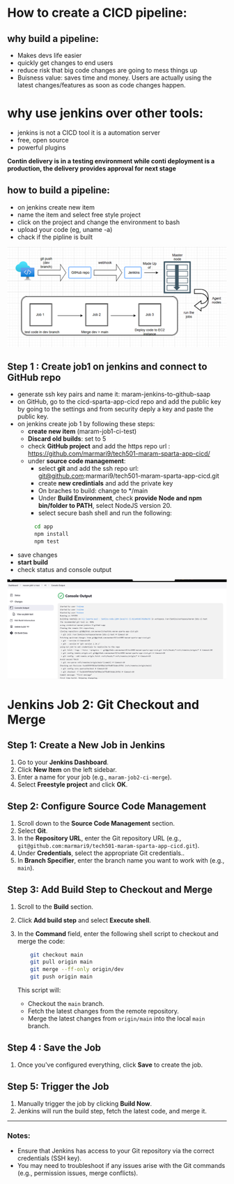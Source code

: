 # How to create a CICD pipeline:


## why build a pipeline:
- Makes devs life easier
- quickly get changes to end users
- reduce risk that big code changes are going to mess things up
- Buisness value: saves time and money. Users are actually using the latest changes/features as soon as code changes happen.


# why use jenkins over other tools:
- jenkins is not a CICD tool it is a automation server
- free, open source
- powerful plugins

**Contin delivery is in a testing environment while conti deployment is a production, the delivery provides approval for next stage**


## how to build a pipeline:
- on jenkins create new item
- name the item and select free style project
- click on the project and change the environment to bash 
- upload your code (eg, uname -a)
- chack if the pipline is built


![alt text](image.png)



## Step 1 : Create job1 on jenkins and connect to GitHub repo

- generate ssh key pairs and name it: maram-jenkins-to-github-saap
- on GitHub, go to the cicd-sparta-app-cicd repo and add the public key by going to the settings and from security deply a key and paste the public key. 
- on jenkins create job 1 by following these steps:
  - **create new item** (maram-job1-ci-test)
  - **Discard old builds**: set to 5 
  - check **GitHub project** and add the https repo url : https://github.com/marmari9/tech501-maram-sparta-app-cicd/
  - under **source code management**: 
    - select **git** and add the ssh repo url: git@github.com:marmari9/tech501-maram-sparta-app-cicd.git
    - create **new credintials** and add the private key
    - On braches to build: change to */main
    - Under **Build Environment**, check **provide Node and npm bin/folder to PATH**, select NodeJS version 20.
    - select secure bash shell and run the following:
    ```bash 
      cd app 
      npm install 
      npm test
      ``` 
- save changes
- **start build**
- check status and console output

![alt text](<Screenshot 2025-02-06 144129.png>)


# Jenkins Job 2: Git Checkout and Merge

## Step 1: Create a New Job in Jenkins

1. Go to your **Jenkins Dashboard**.
2. Click **New Item** on the left sidebar.
3. Enter a name for your job (e.g., `maram-job2-ci-merge`).
4. Select **Freestyle project** and click **OK**.

## Step 2: Configure Source Code Management

1. Scroll down to the **Source Code Management** section.
2. Select **Git**.
3. In the **Repository URL**, enter the Git repository URL (e.g., `git@github.com:marmari9/tech501-maram-sparta-app-cicd.git`).
4. Under **Credentials**, select the appropriate Git credentials..
5. In **Branch Specifier**, enter the branch name you want to work with (e.g., `main`).

## Step 3: Add Build Step to Checkout and Merge

1. Scroll to the **Build** section.
2. Click **Add build step** and select **Execute shell**.
3. In the **Command** field, enter the following shell script to checkout and merge the code:

    ```bash
        git checkout main
        git pull origin main
        git merge --ff-only origin/dev
        git push origin main
    ```

   This script will:
   - Checkout the `main` branch.
   - Fetch the latest changes from the remote repository.
   - Merge the latest changes from `origin/main` into the local `main` branch.


## Step 4 : Save the Job

1. Once you've configured everything, click **Save** to create the job.

## Step 5: Trigger the Job

1. Manually trigger the job by clicking **Build Now**.
2. Jenkins will run the build step, fetch the latest code, and merge it.

---

### Notes:

- Ensure that Jenkins has access to your Git repository via the correct credentials (SSH key).
- You may need to troubleshoot if any issues arise with the Git commands (e.g., permission issues, merge conflicts).


